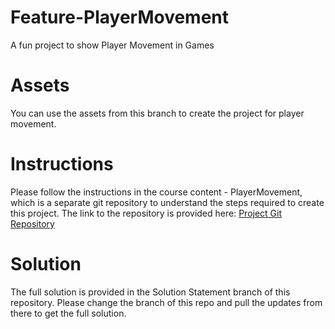 # Feature-PlayerMovement

A fun project to show Player Movement in Games

# Assets

You can use the assets from this branch to create the project for player movement.

# Instructions

Please follow the instructions in the course content - PlayerMovement, which is a separate git repository to understand the steps required to create this project. The link to the repository is provided here: [Project Git Repository](https://github.com/outscal/PlayerMovement)

# Solution
The full solution is provided in the Solution Statement branch of this repository. Please change the branch of this repo and pull the updates from there to get the full solution.
